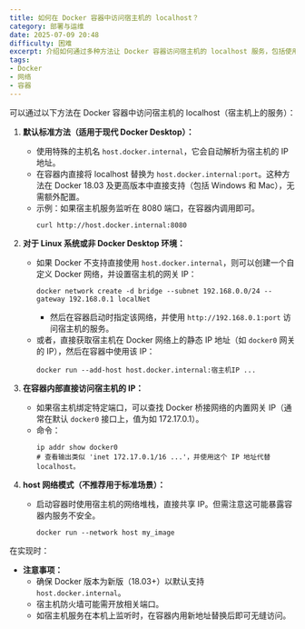 ```yaml
---
title: 如何在 Docker 容器中访问宿主机的 localhost？
category: 部署与运维
date: 2025-07-09 20:48
difficulty: 困难
excerpt: 介绍如何通过多种方法让 Docker 容器访问宿主机的 localhost 服务，包括使用 host.docker.internal 和配置网络。
tags:
- Docker
- 网络
- 容器
---
```

可以通过以下方法在 Docker 容器中访问宿主机的 localhost（宿主机上的服务）：

1. **默认标准方法（适用于现代 Docker Desktop）：**
   - 使用特殊的主机名 `host.docker.internal`，它会自动解析为宿主机的 IP 地址。 
   - 在容器内直接将 localhost 替换为 `host.docker.internal:port`。这种方法在 Docker 18.03 及更高版本中直接支持（包括 Windows 和 Mac），无需额外配置。
   - 示例：如果宿主机服务监听在 8080 端口，在容器内调用即可。
     ```
     curl http://host.docker.internal:8080
     ```

2. **对于 Linux 系统或非 Docker Desktop 环境：**
   - 如果 Docker 不支持直接使用 `host.docker.internal`，则可以创建一个自定义 Docker 网络，并设置宿主机的网关 IP：
     ```
     docker network create -d bridge --subnet 192.168.0.0/24 --gateway 192.168.0.1 localNet
     ```
     - 然后在容器启动时指定该网络，并使用 `http://192.168.0.1:port` 访问宿主机的服务。
   - 或者，直接获取宿主机在 Docker 网络上的静态 IP 地址（如 `docker0` 网关的 IP），然后在容器中使用该 IP：
     ```
     docker run --add-host host.docker.internal:宿主机IP ...
     ```

3. **在容器内部直接访问宿主机的 IP：**
   - 如果宿主机绑定特定端口，可以查找 Docker 桥接网络的内置网关 IP（通常在默认 `docker0` 接口上，值为如 172.17.0.1）。
   - 命令：
     ```
     ip addr show docker0
     # 查看输出类似 'inet 172.17.0.1/16 ...'，并使用这个 IP 地址代替 localhost。
     ```

4. **host 网络模式（不推荐用于标准场景）：**
   - 启动容器时使用宿主机的网络堆栈，直接共享 IP。但需注意这可能暴露容器内服务不安全。
     ```
     docker run --network host my_image
     ```

在实现时：
- **注意事项：**  
  - 确保 Docker 版本为新版（18.03+）以默认支持 `host.docker.internal`。
  - 宿主机防火墙可能需开放相关端口。
  - 如宿主机服务在本机上监听时，在容器内用新地址替换后即可无缝访问。
